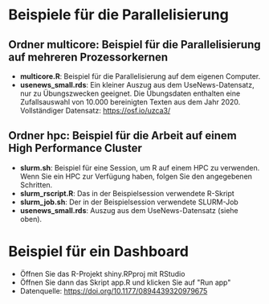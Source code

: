 # Beispiele für die Parallelisierung

## Ordner multicore: Beispiel für die Parallelisierung auf mehreren Prozessorkernen

- **multicore.R**: Beispiel für die Parallelisierung auf dem eigenen Computer.
- **usenews_small.rds**: Ein kleiner Auszug aus dem UseNews-Datensatz, nur zu Übungszwecken geeignet. Die Übungsdaten enthalten eine Zufallsauswahl von 10.000 bereinigten Texten aus dem Jahr 2020. Vollständiger Datensatz: https://osf.io/uzca3/

## Ordner hpc: Beispiel für die Arbeit auf einem High Performance Cluster

- **slurm.sh**: Beispiel für eine Session, um R auf einem HPC zu verwenden. Wenn Sie ein HPC zur Verfügung haben, folgen Sie den angegebenen Schritten.
- **slurm_rscript.R**: Das in der Beispielsession verwendete R-Skript
- **slurm_job.sh**: Der in der Beispielsession verwendete SLURM-Job
- **usenews_small.rds**: Auszug aus dem UseNews-Datensatz (siehe oben).


# Beispiel für ein Dashboard

- Öffnen Sie das R-Projekt shiny.RPproj mit RStudio
- Öffnen Sie dann das Skript app.R und klicken Sie auf "Run app"
- Datenquelle: https://doi.org/10.1177/0894439320979675

